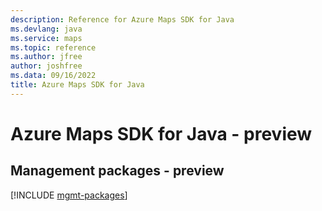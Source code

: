 ```yaml
---
description: Reference for Azure Maps SDK for Java
ms.devlang: java
ms.service: maps
ms.topic: reference
ms.author: jfree
author: joshfree
ms.data: 09/16/2022
title: Azure Maps SDK for Java
---
```

# Azure Maps SDK for Java - preview

## Management packages - preview
[!INCLUDE [mgmt-packages](maps-mgmt-index.md)]